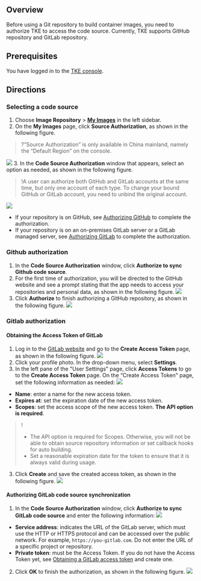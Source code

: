 ## Overview
Before using a Git repository to build container images, you need to authorize TKE to access the code source. Currently, TKE supports GitHub repository and GitLab repository.



## Prerequisites
You have logged in to the [TKE console](https://console.cloud.tencent.com/tke2).

## Directions
### Selecting a code source
1. Choose **Image Repository** > **[My Images](https://console.cloud.tencent.com/tke2/registry/user)** in the left sidebar.
2. On the **My Images** page, click **Source Authorization**, as shown in the following figure.
>?”Source Authorization” is only available in China mainland, namely the “Default Region” on the console.

![](https://main.qcloudimg.com/raw/8706fe2e04fbc6ca92f6a16e8b9156b7.png)
3. In the **Code Source Authorization** window that appears, select an option as needed, as shown in the following figure.
>!A user can authorize both GitHub and GitLab accounts at the same time, but only one account of each type. To change your bound GitHub or GitLab account, you need to unbind the original account.

![](https://main.qcloudimg.com/raw/4347572f30004d7ecb60bd67d23fe290.png)
 - If your repository is on GitHub, see [Authorizing GitHub](#Github) to complete the authorization.
 - If your repository is on an on-premises GitLab server or a GitLab managed server, see [Authorizing GitLab](#Gitlab) to complete the authorization.

<span id="Github"></span>
### Github authorization
1. In the **Code Source Authorization** window, click **Authorize to sync Github code source**.
2. For the first time of authorization, you will be directed to the GitHub website and see a prompt stating that the app needs to access your repositories and personal data, as shown in the following figure.
![](https://main.qcloudimg.com/raw/649cab61cc2a4a603775bbf3524b1731.png)
3. Click **Authorize** to finish authorizing a GitHub repository, as shown in the following figure.
![](https://main.qcloudimg.com/raw/db0b50852c44f13330fe3268f1bd0081.png)

<span id="Gitlab"></span>
### Gitlab authorization

<span ID="AccessToken"></span>
#### Obtaining the Access Token of GitLab
1. Log in to the [GitLab website](https://gitlab.com) and go to the **Create Access Token** page, as shown in the following figure.
![](https://main.qcloudimg.com/raw/442fff57fd7f25b6b92d24b42108f6c7.png)
  1. Click your profile photo. In the drop-down menu, select **Settings**.
  2. In the left pane of the "User Settings" page, click **Access Tokens** to go to the **Create Access Token** page.
On the “Create Access Token" page, set the following information as needed:
![](https://main.qcloudimg.com/raw/8c5d26f5db15e23858f09c237d0a9a00.png)
 - **Name**: enter a name for the new access token.
 - **Expires at**: set the expiration date of the new access token.
 - **Scopes**: set the access scope of the new access token. **The API option is required**.
 >!
 >- The API option is required for Scopes. Otherwise, you will not be able to obtain source repository information or set callback hooks for auto building.
 >- Set a reasonable expiration date for the token to ensure that it is always valid during usage.
3. Click **Create** and save the created access token, as shown in the following figure.
![](https://main.qcloudimg.com/raw/750311050a69d7ff70bc72e6678246e7.png)


#### Authorizing GitLab code source synchronization
1. In the **Code Source Authorization** window, click **Authorize to sync GitLab code source** and enter the following information:
![](https://main.qcloudimg.com/raw/e38a3b29d30c1e604437e72bb2df8148.png)
 - **Service address**: indicates the URL of the GitLab server, which must use the HTTP or HTTPS protocol and can be accessed over the public network. For example, `https://you-gitlab.com`. Do not enter the URL of a specific project or repository.
 - **Private token**: must be the Access Token. If you do not have the Access Token yet, see [Obtaining a GitLab access token](#AccessToken) and create one.
2. Click **OK** to finish the authorization, as shown in the following figure.
![](https://main.qcloudimg.com/raw/7689221c9f26028c56df0e676a601eac.png)


